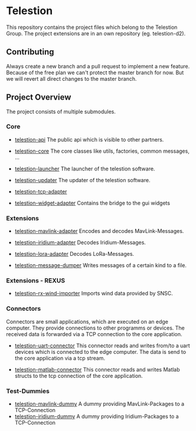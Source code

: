 # Telestion

This repository contains the project files which belong to the Telestion Group.
The project extensions are in an own repository (eg. telestion-d2).

## Contributing

Always create a new branch and a pull request to implement a new feature.
Because of the free plan we can't protect the master branch for now.
But we will revert all direct changes to the master branch.

## Project Overview

The project consists of multiple submodules.

### Core

* [telestion-api](https://github.com/TelestionGroup/telestion/issues/2) The public api which is visible to other partners.

* [telestion-core](https://github.com/TelestionGroup/telestion/issues/1) The core classes like utils, factories, common messages, ...

* [telestion-launcher](https://github.com/TelestionGroup/telestion/issues/3) The launcher of the telestion software.

* [telestion-updater](https://github.com/TelestionGroup/telestion/issues/4) The updater of the telestion software.
  
* [telestion-tcp-adapter](https://github.com/TelestionGroup/telestion/issues/5)

* [telestion-widget-adapter](https://github.com/TelestionGroup/telestion/issues/14) Contains the bridge to the gui widgets

### Extensions

* [telestion-mavlink-adapter](https://github.com/TelestionGroup/telestion/issues/8) Encodes and decodes MavLink-Messages.

* [telestion-iridium-adapter](https://github.com/TelestionGroup/telestion/issues/9) Decodes Iridium-Messages.

* [telestion-lora-adapter]() Decodes LoRa-Messages.

* [telestion-message-dumper](https://github.com/TelestionGroup/telestion/issues/13) Writes messages of a certain kind to a file.

### Extensions - REXUS

* [telestion-rx-wind-importer](https://github.com/TelestionGroup/telestion/issues/12) Imports wind data provided by SNSC.


### Connectors

Connectors are small applications, which are executed on an edge computer. They provide connections to other programms or devices.
The received data is forwarded via a TCP connection to the core application.

* [telestion-uart-connector](https://github.com/TelestionGroup/telestion/issues/6) This connector reads and writes from/to a uart devices which is connected to the edge computer. The data is send to the core application via a tcp stream.

* [telestion-matlab-connector](https://github.com/TelestionGroup/telestion/issues/7) This connector reads and writes Matlab structs to the tcp connection of the core application.

### Test-Dummies

* [telestion-mavlink-dummy](https://github.com/TelestionGroup/telestion/issues/10) A dummy providing MavLink-Packages to a TCP-Connection
* [telestion-iridium-dummy](https://github.com/TelestionGroup/telestion/issues/11) A dummy providing Iridium-Packages to a TCP-Connection
